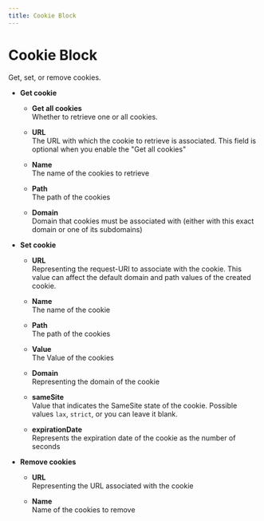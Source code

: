 ```yaml
---
title: Cookie Block
---
```


# Cookie Block

Get, set, or remove cookies.

- **Get cookie** <br>
	- **Get all cookies** <br>
		Whether to retrieve one or all cookies.
	
	- **URL** <br>
		The URL with which the cookie to retrieve is associated. This field is optional when you enable the "Get all cookies"

	- **Name** <br>
		The name of the cookies to retrieve

	- **Path** <br>
		The path of the cookies

	- **Domain** <br>
		Domain that cookies must be associated with (either with this exact domain or one of its subdomains)

- **Set cookie** <br>
	- **URL** <br>
		Representing the request-URI to associate with the cookie. This value can affect the default domain and path values of the created cookie.

	- **Name** <br>
		The name of the cookie

	- **Path** <br>
		The path of the cookies

	- **Value** <br>
		The Value of the cookies

	- **Domain** <br>
		Representing the domain of the cookie

	- **sameSite** <br>
		Value that indicates the SameSite state of the cookie. Possible values `lax`, `strict`, or you can leave it blank.

	- **expirationDate** <br>
		Represents the expiration date of the cookie as the number of seconds

- **Remove cookies** <br>
	- **URL** <br>
		Representing the URL associated with the cookie

	- **Name** <br>
		Name of the cookies to remove
